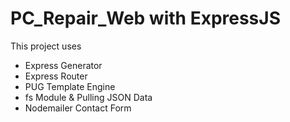 # PC_Repair_Web with ExpressJS 


This project uses
- Express Generator
- Express Router
- PUG Template Engine
- fs Module & Pulling JSON Data
- Nodemailer Contact Form
